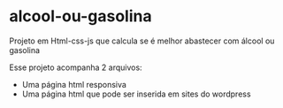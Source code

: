 # alcool-ou-gasolina
Projeto em Html-css-js que calcula se é melhor abastecer com álcool ou gasolina

Esse projeto acompanha 2 arquivos:
- Uma página html responsiva
- Uma página html que pode ser inserida em sites do wordpress
